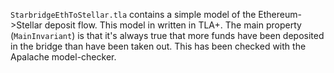 `StarbridgeEthToStellar.tla` contains a simple model of the Ethereum->Stellar deposit flow.
This model in written in TLA+.
The main property (`MainInvariant`) is that it's always true that more funds have been deposited in the bridge than have been taken out.
This has been checked with the Apalache model-checker.
